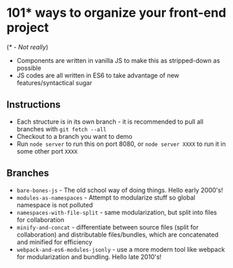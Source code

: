 # 101* ways to organize your front-end project
(_* - Not really_) 
* Components are written in vanilla JS to make this as stripped-down as possible
* JS codes are all written in ES6 to take advantage of new features/syntactical sugar

## Instructions
* Each structure is in its own branch - it is recommended to pull all branches with `git fetch --all`
* Checkout to a branch you want to demo
* Run `node server` to run this on port 8080, or `node server XXXX` to run it in some other port `XXXX`

## Branches
* `bare-bones-js` - The old school way of doing things. Hello early 2000's!
* `modules-as-namespaces` - Attempt to modularize stuff so global namespace is not polluted
* `namespaces-with-file-split` - same modularization, but split into files for collaboration
* `minify-and-concat` - differentiate between source files (split for collaboration) and distributable files/bundles, which are concatenated and minified for efficiency
* `webpack-and-es6-modules-jsonly` - use a more modern tool like webpack for modularization and bundling. Hello late 2010's!